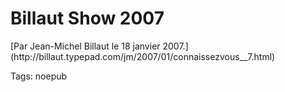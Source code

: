 # Billaut Show 2007

<div>
[Par Jean-Michel Billaut le 18 janvier 2007.](http://billaut.typepad.com/jm/2007/01/connaissezvous__7.html)</div>

Tags: noepub